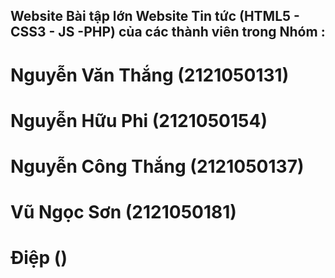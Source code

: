 ## Website Bài tập lớn Website Tin tức (HTML5 - CSS3 - JS -PHP) của các thành viên trong Nhóm :

# Nguyễn Văn Thắng (2121050131)

# Nguyễn Hữu Phi (2121050154)

# Nguyễn Công Thắng (2121050137)

# Vũ Ngọc Sơn (2121050181)

# Điệp ()

